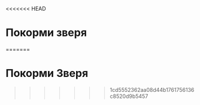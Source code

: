 <<<<<<< HEAD
# Покорми зверя

=======
# Покорми Зверя
>>>>>>> 1cd5552362aa08d44b1761756136c8520d9b5457
